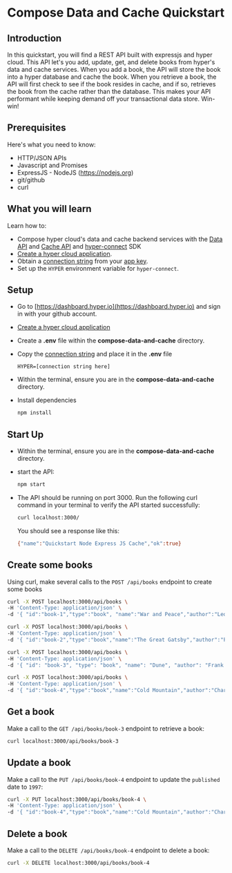 # Compose Data and Cache Quickstart

## Introduction

In this quickstart, you will find a REST API built with expressjs and hyper cloud.  This API let's you add, update, get, and delete books from hyper's data and cache services.   When you add a book, the API will store the book into a hyper database and cache the book.  When you retrieve a book, the API will first check to see if the book resides in cache, and if so, retrieves the book from the cache rather than the database.  This makes your API performant while keeping demand off your transactional data store.  Win-win!

## Prerequisites

Here's what you need to know:

- HTTP/JSON APIs
- Javascript and Promises
- ExpressJS - NodeJS (https://nodejs.org)
- git/github
- curl

## What you will learn

Learn how to:

- Compose hyper cloud's data and cache backend services with the [Data API](https://docs.hyper.io/cloud/data-api) and [Cache API](https://docs.hyper.io/cloud/cache-api) and [hyper-connect](https://docs.hyper.io/cloud/hyper-connect) SDK 
- [Create a hyper cloud application](https://docs.hyper.io/cloud/applications#zl-creating-a-new-hyper-application).
- Obtain a [connection string](https://docs.hyper.io/cloud/app-keys#6s-copying-the-key-secret-and-connection-string) from your [app key](https://docs.hyper.io/cloud/app-keys).
- Set up the `HYPER` environment variable for `hyper-connect`.

## Setup

- Go to [https://dashboard.hyper.io](https://dashboard.hyper.io) and sign in with your github account.
- [Create a hyper cloud application](https://docs.hyper.io/cloud/applications#zl-creating-a-new-hyper-application)
- Create a **.env** file within the **compose-data-and-cache** directory.
- Copy the [connection string](https://docs.hyper.io/cloud/app-keys#6s-copying-the-key-secret-and-connection-string) and place it in the **.env** file

    ```
    HYPER=[connection string here]
    ```
- Within the terminal, ensure you are in the **compose-data-and-cache** directory.
- Install dependencies 

    ```sh
    npm install
    ```

## Start Up

- Within the terminal, ensure you are in the **compose-data-and-cache** directory.
- start the API:
    ```sh
    npm start
    ```
- The API should be running on port 3000.  Run the following curl command in your terminal to verify the API started successfully:
    ```sh
    curl localhost:3000/
    ```

    You should see a response like this:

    ```sh
    {"name":"Quickstart Node Express JS Cache","ok":true}
    ```

## Create some books

Using curl, make several calls to the `POST /api/books` endpoint to create some books

```sh
curl -X POST localhost:3000/api/books \ 
-H 'Content-Type: application/json' \
-d '{ "id":"book-1","type":"book", "name":"War and Peace","author":"Leo Tolstoy","published":"1869" }'
```

```sh
curl -X POST localhost:3000/api/books \ 
-H 'Content-Type: application/json' \
-d '{ "id":"book-2","type":"book","name":"The Great Gatsby","author":"F. Scott Fitzgerald","published":"1925" }'
```

```sh
curl -X POST localhost:3000/api/books \ 
-H 'Content-Type: application/json' \
-d '{ "id": "book-3", "type": "book", "name": "Dune", "author": "Frank Herbert", "published": "1965" }'
```

```sh
curl -X POST localhost:3000/api/books \ 
-H 'Content-Type: application/json' \
-d '{ "id":"book-4","type":"book","name":"Cold Mountain","author":"Charles Frazier","published":"1998" }'
```

## Get a book

Make a call to the `GET /api/books/book-3` endpoint to retrieve a book:

```sh
curl localhost:3000/api/books/book-3 
```

## Update a book

Make a call to the `PUT /api/books/book-4` endpoint to update the `published` date to `1997`:

```sh
curl -X PUT localhost:3000/api/books/book-4 \ 
-H 'Content-Type: application/json' \
-d '{ "id":"book-4","type":"book","name":"Cold Mountain","author":"Charles Frazier","published":"1997" }'
```

## Delete a book

Make a call to the `DELETE /api/books/book-4` endpoint to delete a book:

```sh
curl -X DELETE localhost:3000/api/books/book-4


